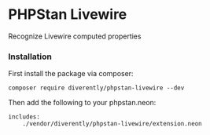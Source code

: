 # PHPStan Livewire
Recognize Livewire computed properties

### Installation
First install the package via composer:
```
composer require diverently/phpstan-livewire --dev
```

Then add the following to your phpstan.neon:
```
includes:
    ./vendor/diverently/phpstan-livewire/extension.neon
